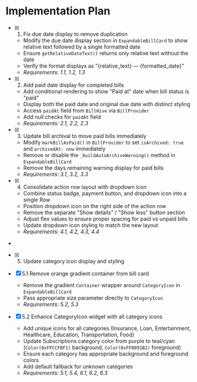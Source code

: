 # Implementation Plan

- [x] 1. Fix due date display to remove duplication





  - Modify the due date display section in `ExpandableBillCard` to show relative text followed by a single formatted date
  - Ensure `getRelativeDateText()` returns only relative text without the date
  - Verify the format displays as "{relative_text} — {formatted_date}"
  - _Requirements: 1.1, 1.2, 1.3_

- [x] 2. Add paid date display for completed bills


  - Add conditional rendering to show "Paid at" date when bill status is "paid"
  - Display both the paid date and original due date with distinct styling
  - Access `paidAt` field from `BillHive` via `BillProvider`
  - Add null checks for `paidAt` field
  - _Requirements: 2.1, 2.2, 2.3_

- [x] 3. Update bill archival to move paid bills immediately





  - Modify `markBillAsPaid()` in `BillProvider` to set `isArchived: true` and `archivedAt: now` immediately
  - Remove or disable the `_buildAutoArchiveWarning()` method in `ExpandableBillCard`
  - Remove the days remaining warning display for paid bills
  - _Requirements: 3.1, 3.2, 3.3_

- [x] 4. Consolidate action row layout with dropdown icon





  - Combine status badge, payment button, and dropdown icon into a single Row
  - Position dropdown icon on the right side of the action row
  - Remove the separate "Show details" / "Show less" button section
  - Adjust flex values to ensure proper spacing for paid vs unpaid bills
  - Update dropdown icon styling to match the new layout
  - _Requirements: 4.1, 4.2, 4.3, 4.4_
-

- [x] 5. Update category icon display and styling




- [x] 5.1 Remove orange gradient container from bill card


  - Remove the gradient `Container` wrapper around `CategoryIcon` in `ExpandableBillCard`
  - Pass appropriate size parameter directly to `CategoryIcon`
  - _Requirements: 5.2, 5.3_

- [x] 5.2 Enhance CategoryIcon widget with all category icons


  - Add unique icons for all categories (Insurance, Loan, Entertainment, Healthcare, Education, Transportation, Food)
  - Update Subscriptions category color from purple to teal/cyan (`Color(0xFFCCFBF1)` background, `Color(0xFF0891B2)` foreground)
  - Ensure each category has appropriate background and foreground colors
  - Add default fallback for unknown categories
  - _Requirements: 5.1, 5.4, 6.1, 6.2, 6.3_
